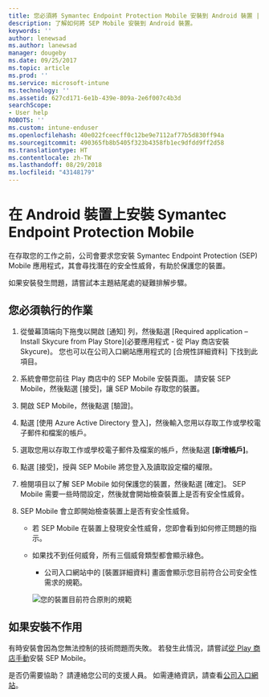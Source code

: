```yaml
---
title: 您必須將 Symantec Endpoint Protection Mobile 安裝到 Android 裝置 | Microsoft Docs
description: 了解如何將 SEP Mobile 安裝到 Android 裝置。
keywords: ''
author: lenewsad
ms.author: lanewsad
manager: dougeby
ms.date: 09/25/2017
ms.topic: article
ms.prod: ''
ms.service: microsoft-intune
ms.technology: ''
ms.assetid: 627cd171-6e1b-439e-809a-2e6f007c4b3d
searchScope:
- User help
ROBOTS: ''
ms.custom: intune-enduser
ms.openlocfilehash: 40e022fceecff0c12be9e7112af77b5d830ff94a
ms.sourcegitcommit: 490365fb8b5405f323b4358fb1ec9dfdd9ff2d58
ms.translationtype: HT
ms.contentlocale: zh-TW
ms.lasthandoff: 08/29/2018
ms.locfileid: "43148179"
---
```

# <a name="install-symantec-endpoint-protection-mobile-on-your-android-device"></a>在 Android 裝置上安裝 Symantec Endpoint Protection Mobile

在存取您的工作之前，公司會要求您安裝 Symantec Endpoint Protection (SEP) Mobile 應用程式，其會尋找潛在的安全性威脅，有助於保護您的裝置。

如果安裝發生問題，請嘗試本主題結尾處的疑難排解步驟。

## <a name="what-you-need-to-do"></a>您必須執行的作業

1. 從螢幕頂端向下拖曳以開啟 [通知] 列，然後點選 [Required application – Install Skycure from Play Store]\(必要應用程式 - 從 Play 商店安裝 Skycure)。 您也可以在公司入口網站應用程式的 [合規性詳細資料] 下找到此項目。

2. 系統會帶您前往 Play 商店中的 SEP Mobile 安裝頁面。 請安裝 SEP Mobile，然後點選 [接受]，讓 SEP Mobile 存取您的裝置。

3. 開啟 SEP Mobile，然後點選 [驗證]。

4. 點選 [使用 Azure Active Directory 登入]，然後輸入您用以存取工作或學校電子郵件和檔案的帳戶。

5. 選取您用以存取工作或學校電子郵件及檔案的帳戶，然後點選 **[新增帳戶]**。

6. 點選 [接受]，授與 SEP Mobile 將您登入及讀取設定檔的權限。

7. 檢閱項目以了解 SEP Mobile 如何保護您的裝置，然後點選 [確定]。 SEP Mobile 需要一些時間設定，然後就會開始檢查裝置上是否有安全性威脅。

8. SEP Mobile 會立即開始檢查裝置上是否有安全性威脅。

   * 若 SEP Mobile 在裝置上發現安全性威脅，您即會看到如何修正問題的指示。

   * 如果找不到任何威脅，所有三個威脅類型都會顯示綠色。

     * 公司入口網站中的 [裝置詳細資料] 畫面會顯示您目前符合公司安全性需求的規範。

     ![您的裝置目前符合原則的規範](./media/mtd-device-now-compliant-android.png)

## <a name="if-the-installation-doesnt-work"></a>如果安裝不作用

有時安裝會因為您無法控制的技術問題而失敗。 若發生此情況，請嘗試[從 Play 商店手動](https://play.google.com/store/apps/details?id=com.skycure.skycure)安裝 SEP Mobile。

是否仍需要協助？ 請連絡您公司的支援人員。 如需連絡資訊，請查看[公司入口網站](https://go.microsoft.com/fwlink/?linkid=2010980)。
